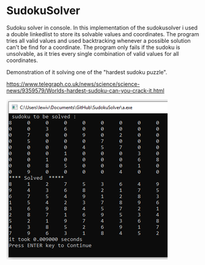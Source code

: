 # SudokuSolver
Sudoku solver in console. In this implementation of the sudokusolver i used a double linkedlist to store its solvable values and coordinates.
The program tries  all valid values and used backtracking whenever a possible solution can't be find for a coordinate. 
The program only fails if the sudoku is unsolvable, as it tries every single combination of valid values for all coordinates. 





Demonstration of it solving one of the "hardest sudoku puzzle".

https://www.telegraph.co.uk/news/science/science-news/9359579/Worlds-hardest-sudoku-can-you-crack-it.html


![alt text](https://github.com/WilliamVoong/SudokuSolver/blob/master/hardestpuzzle.PNG)
